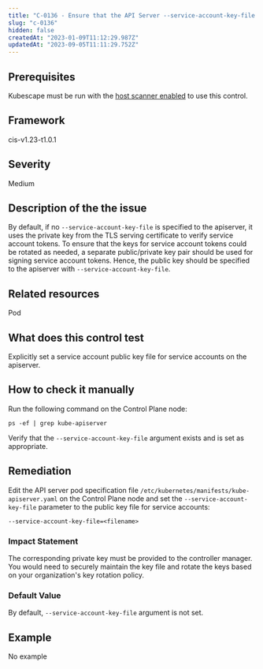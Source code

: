 ```yaml
---
title: "C-0136 - Ensure that the API Server --service-account-key-file argument is set as appropriate"
slug: "c-0136"
hidden: false
createdAt: "2023-01-09T11:12:29.987Z"
updatedAt: "2023-09-05T11:11:29.752Z"
---
```

## Prerequisites
Kubescape must be run with the [host scanner enabled](/docs/scanning/#the-host-scanner) to use this control.
## Framework
cis-v1.23-t1.0.1
## Severity
Medium
## Description of the the issue
By default, if no `--service-account-key-file` is specified to the apiserver, it uses the private key from the TLS serving certificate to verify service account tokens. To ensure that the keys for service account tokens could be rotated as needed, a separate public/private key pair should be used for signing service account tokens. Hence, the public key should be specified to the apiserver with `--service-account-key-file`.
## Related resources
Pod
## What does this control test
Explicitly set a service account public key file for service accounts on the apiserver.
## How to check it manually
Run the following command on the Control Plane node:

 
```
ps -ef | grep kube-apiserver

```
 Verify that the `--service-account-key-file` argument exists and is set as appropriate.
## Remediation
Edit the API server pod specification file `/etc/kubernetes/manifests/kube-apiserver.yaml` on the Control Plane node and set the `--service-account-key-file` parameter to the public key file for service accounts:

 
```
--service-account-key-file=<filename>

```
### Impact Statement
The corresponding private key must be provided to the controller manager. You would need to securely maintain the key file and rotate the keys based on your organization's key rotation policy.
### Default Value
By default, `--service-account-key-file` argument is not set.
## Example
No example